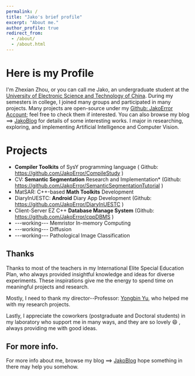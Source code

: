 ```yaml
---
permalink: /
title: "Jako's brief profile"
excerpt: "About me."
author_profile: true
redirect_from: 
  - /about/
  - /about.html
---
```


Here is my Profile
======
I'm Zhexian Zhou, or you can call me Jako, an undergraduate student at the [University of Electronic Science and Technology of China](https://www.uestc.edu.cn/). During my semesters in college, I joined many groups and participated in many projects. Many projects are open-source under my [Github: JakoError Account](https://github.com/JakoError); feel free to check them if interested. You can also browse my blog ==> [JakoBlog](http://www.jakoblog.cn/blog/) for details of some interesting works. I major in researching, exploring, and implementing Artificial Intelligence and Computer Vision.

Projects
======
- **Compiler Toolkits** of SysY programming language ( Github: https://github.com/JakoError/CompileStudy )
- CV: **Semantic Segmentation** Research and Implementation* (Github: https://github.com/JakoError/SemanticSegmentationTutorial )
- MatSAR: C++-based **Math Toolkits** Development
- DiaryInUESTC: **Android** Diary App Development (Github: https://github.com/JakoError/DiaryInUESTC )
- Client-Server EZ C++ **Database Manage System** (Github: https://github.com/JakoError/cppDBMS )
- ---working--- Memristor In-memory Computing
- ---working--- Diffusion
- ---working--- Pathological Image Classification

Thanks
------
Thanks to most of the teachers in my International Elite Special Education Plan, who always provided insightful knowledge and ideas for diverse experiments. These inspirations give me the energy to spend time on meaningful projects and research. 

Mostly, I need to thank my director--Professor: [Yongbin Yu](https://ieeexplore.ieee.org/author/37879579100), who helped me with my research projects. 

Lastly, I appreciate the coworkers (postgraduate and Doctoral students) in my laboratory who support me in many ways, and they are so lovely :smile: , always providing me with good ideas.

For more info.
------
For more info about me, browse my blog ==> [JakoBlog](http://www.jakoblog.cn/blog/) hope something in there may help you somehow.
